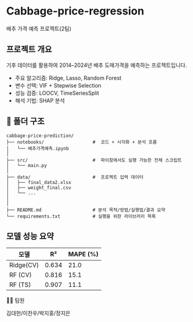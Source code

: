 # Cabbage-price-regression
배추 가격 예측 프로젝트(2팀)


##  프로젝트 개요
기후 데이터를 활용하여 2014–2024년 배추 도매가격을 예측하는 프로젝트입니다.

- 주요 알고리즘: Ridge, Lasso, Random Forest
- 변수 선택: VIF + Stepwise Selection
- 성능 검증: LOOCV, TimeSeriesSplit
- 해석 기법: SHAP 분석

## 📁 폴더 구조
```
cabbage-price-prediction/
├── notebooks/                  #  코드 + 시각화 + 분석 흐름
│   └── 배추가격예측.ipynb
│
├── src/                        #  파이참에서도 실행 가능한 전체 스크립트
│   └── main.py
│
├── data/                       #  프로젝트 입력 데이터
│   ├── final_data2.xlsx
│   ├── weight_final.csv
│   └── ...
│
│
├── README.md                   # 분석 목적/방법/실행법/결과 요약
└── requirements.txt            # 실행을 위한 라이브러리 목록
```


## 모델 성능 요약
| 모델      | R²      | MAPE (%) |
| -------   | ----    | -------- |
| Ridge(CV) | 0.634   |  21.0    |
| RF (CV) | 0.816     |  15.1    |
| RF (TS) | 0.907     |  11.1    |

🧑‍💻 팀원

김대헌/이찬우/박지홍/정지은



